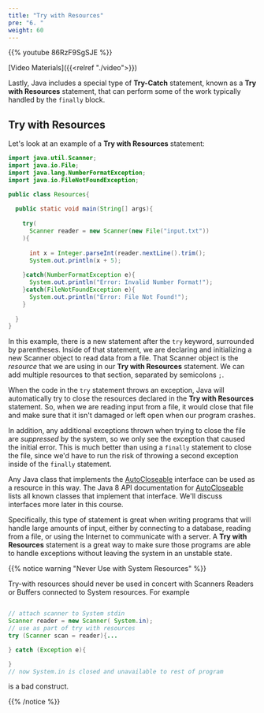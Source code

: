 ```yaml
---
title: "Try with Resources"
pre: "6. "
weight: 60
---
```


{{% youtube 86RzF9SgSJE %}}

[Video Materials]({{<relref "./video">}})

Lastly, Java includes a special type of **Try-Catch** statement, known as a **Try with Resources** statement, that can perform some of the work typically handled by the `finally` block. 

## Try with Resources

Let's look at an example of a **Try with Resources** statement:

```java
import java.util.Scanner;
import java.io.File;
import java.lang.NumberFormatException;
import java.io.FileNotFoundException;

public class Resources{
  
  public static void main(String[] args){
    
    try(
      Scanner reader = new Scanner(new File("input.txt"))
    ){
      
      int x = Integer.parseInt(reader.nextLine().trim();
      System.out.println(x + 5);
      
    }catch(NumberFormatException e){
      System.out.println("Error: Invalid Number Format!");
    }catch(FileNotFoundException e){
      System.out.println("Error: File Not Found!");
    }
    
  }
}
```

In this example, there is a new statement after the `try` keyword, surrounded by parentheses. Inside of that statement, we are declaring and initializing a new Scanner object to read data from a file. That Scanner object is the _resource_ that we are using in our **Try with Resources** statement. We can add multiple resources to that section, separated by semicolons `;`. 

When the code in the `try` statement throws an exception, Java will automatically try to close the resources declared in the **Try with Resources** statement. So, when we are reading input from a file, it would close that file and make sure that it isn't damaged or left open when our program crashes. 

In addition, any additional exceptions thrown when trying to close the file are _suppressed_ by the system, so we only see the exception that caused the initial error. This is much better than using a `finally` statement to close the file, since we'd have to run the risk of throwing a second exception inside of the `finally` statement. 

Any Java class that implements the [AutoCloseable](https://docs.oracle.com/javase/8/docs/api/java/lang/AutoCloseable.html) interface can be used as a resource in this way. The Java 8 API documentation for [AutoCloseable](https://docs.oracle.com/javase/8/docs/api/java/lang/AutoCloseable.html) lists all known classes that implement that interface. We'll discuss interfaces more later in this course. 

Specifically, this type of statement is great when writing programs that will handle large amounts of input, either by connecting to a database, reading from a file, or using the Internet to communicate with a server. A **Try with Resources** statement is a great way to make sure those programs are able to handle exceptions without leaving the system in an unstable state. 

{{% notice warning "Never Use with System Resources" %}}

Try-with resources should never be used in concert with Scanners Readers or Buffers connected to System resources.  For example

```java

// attach scanner to System stdin
Scanner reader = new Scanner( System.in);  
// use as part of try with resources
try (Scanner scan = reader){...

} catch (Exception e){ 

}
// now System.in is closed and unavailable to rest of program
```
is a bad construct.  

{{% /notice %}}